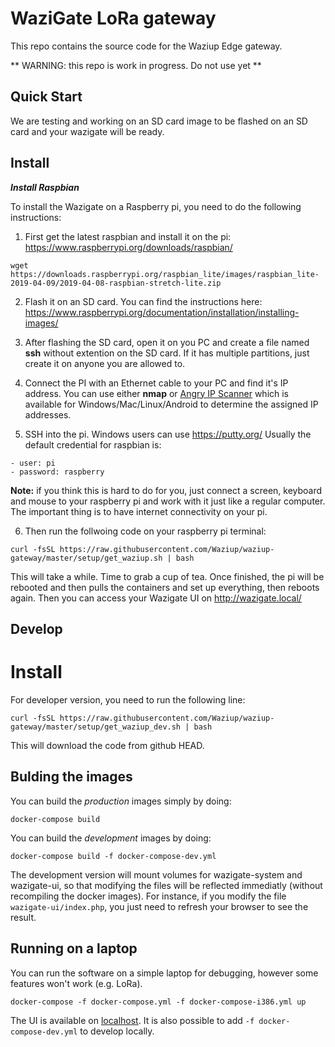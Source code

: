 WaziGate LoRa gateway
=====================

This repo contains the source code for the Waziup Edge gateway.

** WARNING: this repo is work in progress. Do not use yet **

Quick Start
-----------

We are testing and working on an SD card image to be flashed on an SD card and your wazigate will be ready.


Install
-------

***Install Raspbian***

To install the Wazigate on a Raspberry pi, you need to do the following instructions:

1. First get the latest raspbian and install it on the pi: https://www.raspberrypi.org/downloads/raspbian/
```
wget https://downloads.raspberrypi.org/raspbian_lite/images/raspbian_lite-2019-04-09/2019-04-08-raspbian-stretch-lite.zip
```

2. Flash it on an SD card. You can find the instructions here: https://www.raspberrypi.org/documentation/installation/installing-images/

3. After flashing the SD card, open it on you PC and create a file named **ssh** without extention on the SD card. If it has multiple partitions, just create it on anyone you are allowed to.

4. Connect the PI with an Ethernet cable to your PC and find it's IP address. You can use either **nmap** or [Angry IP Scanner](http://angryip.org/) which is available for Windows/Mac/Linux/Android to determine the assigned IP addresses.

5. SSH into the pi. Windows users can use https://putty.org/
Usually the default credential for raspbian is:

```
- user: pi
- password: raspberry
```
**Note:** if you think this is hard to do for you, just connect a screen, keyboard and mouse to your raspberry pi and work with it just like a regular computer. The important thing is to have internet connectivity on your pi.

6. Then run the follwoing code on your raspberry pi terminal:

```
curl -fsSL https://raw.githubusercontent.com/Waziup/waziup-gateway/master/setup/get_waziup.sh | bash
```

This will take a while. Time to grab a cup of tea.
Once finished, the pi will be rebooted and then pulls the containers and set up everything, then reboots again.
Then you can access your Wazigate UI on http://wazigate.local/

Develop
-------

Install
=======

For developer version, you need to run the following line:

```
curl -fsSL https://raw.githubusercontent.com/Waziup/waziup-gateway/master/setup/get_waziup_dev.sh | bash
```
This will download the code from github HEAD.


Bulding the images
------------------

You can build the *production* images simply by doing:
```
docker-compose build
```

You can build the *development* images by doing:
```
docker-compose build -f docker-compose-dev.yml
```

The development version will mount volumes for wazigate-system and wazigate-ui, so that modifying the files will be reflected immediatly (without recompiling the docker images).
For instance, if you modify the file `wazigate-ui/index.php`, you just need to refresh your browser to see the result.


Running on a laptop
-------------------

You can run the software on a simple laptop for debugging, however some features won't work (e.g. LoRa).
```
docker-compose -f docker-compose.yml -f docker-compose-i386.yml up
```
The UI is available on [localhost](http://localhost).
It is also possible to add `-f docker-compose-dev.yml` to develop locally.
